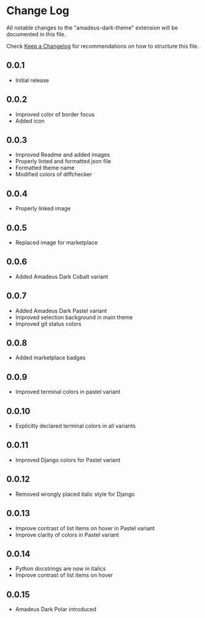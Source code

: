 # Change Log

All notable changes to the "amadeus-dark-theme" extension will be documented in this file.

Check [Keep a Changelog](http://keepachangelog.com/) for recommendations on how to structure this file.

## 0.0.1

- Initial release

## 0.0.2

- Improved color of border focus
- Added icon

## 0.0.3

- Improved Readme and added images
- Properly linted and formatted json file
- Formatted theme name
- Modified colors of diffchecker

## 0.0.4

- Properly linked image

## 0.0.5

- Replaced image for marketplace

## 0.0.6

- Added Amadeus Dark Cobalt variant

## 0.0.7

- Added Amadeus Dark Pastel variant
- Improved selection background in main theme
- Improved git status colors

## 0.0.8

- Added marketplace badges

## 0.0.9

- Improved terminal colors in pastel variant

## 0.0.10

- Explicitly declared terminal colors in all variants

## 0.0.11

- Improved Django colors for Pastel variant

## 0.0.12

- Removed wrongly placed italic style for Django

## 0.0.13

- Improve contrast of list items on hover in Pastel variant
- Improve clarity of colors in Pastel variant

## 0.0.14

- Python docstrings are now in italics
- Improve contrast of list items on hover

## 0.0.15

- Amadeus Dark Polar introduced
